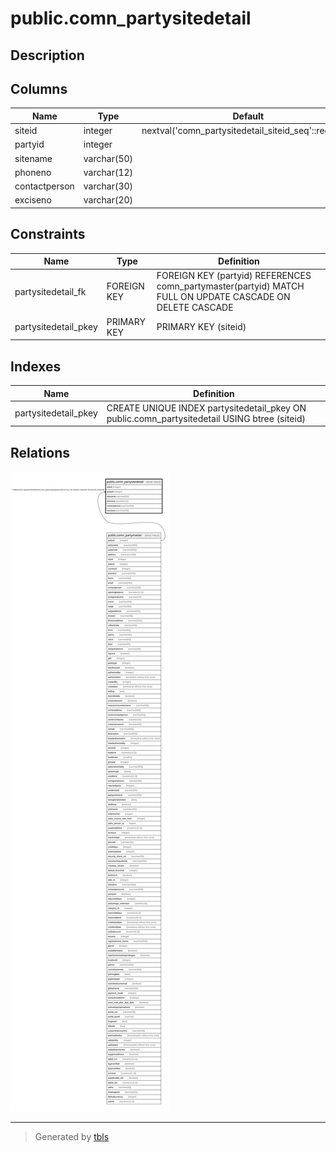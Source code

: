 # public.comn_partysitedetail

## Description

## Columns

| Name | Type | Default | Nullable | Children | Parents | Comment |
| ---- | ---- | ------- | -------- | -------- | ------- | ------- |
| siteid | integer | nextval('comn_partysitedetail_siteid_seq'::regclass) | false |  |  |  |
| partyid | integer |  | true |  | [public.comn_partymaster](public.comn_partymaster.md) |  |
| sitename | varchar(50) |  | true |  |  |  |
| phoneno | varchar(12) |  | true |  |  |  |
| contactperson | varchar(30) |  | true |  |  |  |
| exciseno | varchar(20) |  | true |  |  |  |

## Constraints

| Name | Type | Definition |
| ---- | ---- | ---------- |
| partysitedetail_fk | FOREIGN KEY | FOREIGN KEY (partyid) REFERENCES comn_partymaster(partyid) MATCH FULL ON UPDATE CASCADE ON DELETE CASCADE |
| partysitedetail_pkey | PRIMARY KEY | PRIMARY KEY (siteid) |

## Indexes

| Name | Definition |
| ---- | ---------- |
| partysitedetail_pkey | CREATE UNIQUE INDEX partysitedetail_pkey ON public.comn_partysitedetail USING btree (siteid) |

## Relations

![er](public.comn_partysitedetail.svg)

---

> Generated by [tbls](https://github.com/k1LoW/tbls)
